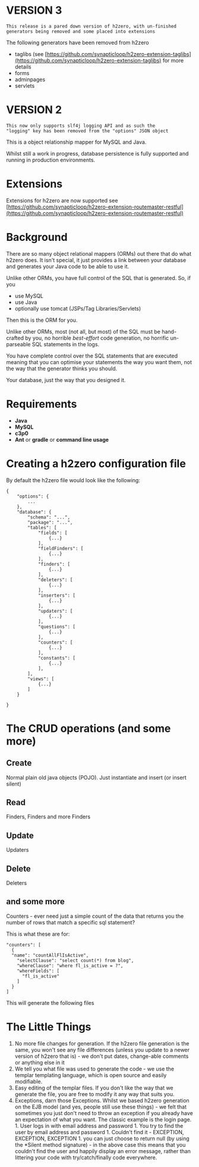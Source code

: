# VERSION 3

    This release is a pared down version of h2zero, with un-finished 
    generators being removed and some placed into extensions

The following generators have been removed from h2zero

 - taglibs (see [https://github.com/synapticloop/h2zero-extension-taglibs](https://github.com/synapticloop/h2zero-extension-taglibs) for more details
 - forms
 - adminpages
 - servlets

# VERSION 2

    This now only supports slf4j logging API and as such the 
    "logging" key has been removed from the "options" JSON object


This is a object relationship mapper for MySQL and Java.

Whilst still a work in progress, database persistence is fully supported and running in production environments.

# Extensions

Extensions for h2zero are now supported see [https://github.com/synapticloop/h2zero-extension-routemaster-restful](https://github.com/synapticloop/h2zero-extension-routemaster-restful)

# Background

There are so many object relational mappers (ORMs) out there that do what h2zero does.  It isn't special, it just provides a link between your database and generates your Java code to be able to use it.

Unlike other ORMs, you have full control of the SQL that is generated.  So, if you

 - use MySQL
 - use Java
 - optionally use tomcat (JSPs/Tag Libraries/Servlets)
 
Then this is the ORM for you.
 
Unlike other ORMs, most (not all, but most) of the SQL must be hand-crafted by you, no horrible *best-effort* code  generation, no horrific un-parseable SQL statements in the logs.

You have complete control over the SQL statements that are executed meaning that you can optimise your statements the way you want them, not the way that the generator thinks you should.

Your database, just the way that you designed it.

# Requirements

 - **Java**
 - **MySQL**
 - **c3p0**
 - **Ant** or **gradle** or **command line usage**

# Creating a h2zero configuration file

By default the h2zero file would look like the following:

```
{
	"options": {
		...
	},
	"database": {
		"schema": "...",
		"package": "...",
		"tables": [
			"fields": [
				{...}
			],
			"fieldFinders": [
				{...}
			],
			"finders": [
				{...}
			],
			"deleters": [
				{...}
			],
			"inserters": [
				{...}
			],
			"updaters": [
				{...}
			],
			"questions": [
				{...}
			],
			"counters": [
				{...}
			],
			"constants": [
				{...}
			],
		], 
		"views": [
			{...}
		]
	}
	
}
```
# The CRUD operations (and some more)

## Create 

Normal plain old java objects (POJO).  Just instantiate and insert (or insert silent)

## Read 

Finders, Finders and more Finders

## Update

Updaters

## Delete

Deleters

## and some more

Counters - ever need just a simple count of the data that returns you the number of rows that match a specific sql statement?

This is what these are for:

    "counters": [
      {
      "name": "countAllFlIsActive",
        "selectClause": "select count(*) from blog",
        "whereClause": "where fl_is_active = ?",
        "whereFields": [
          "fl_is_active"
        ]
      }
    ]

This will generate the following files

# The Little Things

  1. No more file changes for generation.  If the h2zero file generation is the same, you won't see any file differences (unless you update to a newer version of h2zero that is) - we don't put dates, change-able comments or anything else in it
  1. We tell you what file was used to generate the code - we use the templar templating language, which is open source and easily modifiable.
  1. Easy editing of the templar files.  If you don't like the way that we generate the file, you are free to modify it any way that suits you.
  1. Exceptions, darn those Exceptions.  Whilst we based h2zero generation on the EJB model (and yes, people still use these things) - we felt that sometimes you just don't need to throw an exception if you already have an expectation of what you want.  The classic example is the login page.
    1. User logs in with email address and password
    1. You try to find the user by email address and password
    1. Couldn't find it - EXCEPTION, EXCEPTION, EXCEPTION
    1. you can just choose to return null (by using the *Silent method signature) - in the above case this means that you couldn't find the user and happily display an error message, rather than littering your code with try/catch/finally code everywhere.


